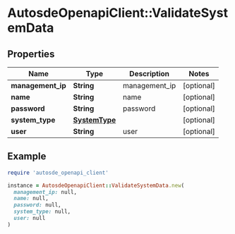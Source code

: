 # AutosdeOpenapiClient::ValidateSystemData

## Properties

| Name | Type | Description | Notes |
| ---- | ---- | ----------- | ----- |
| **management_ip** | **String** | management_ip | [optional] |
| **name** | **String** | name | [optional] |
| **password** | **String** | password | [optional] |
| **system_type** | [**SystemType**](SystemType.md) |  | [optional] |
| **user** | **String** | user | [optional] |

## Example

```ruby
require 'autosde_openapi_client'

instance = AutosdeOpenapiClient::ValidateSystemData.new(
  management_ip: null,
  name: null,
  password: null,
  system_type: null,
  user: null
)
```

